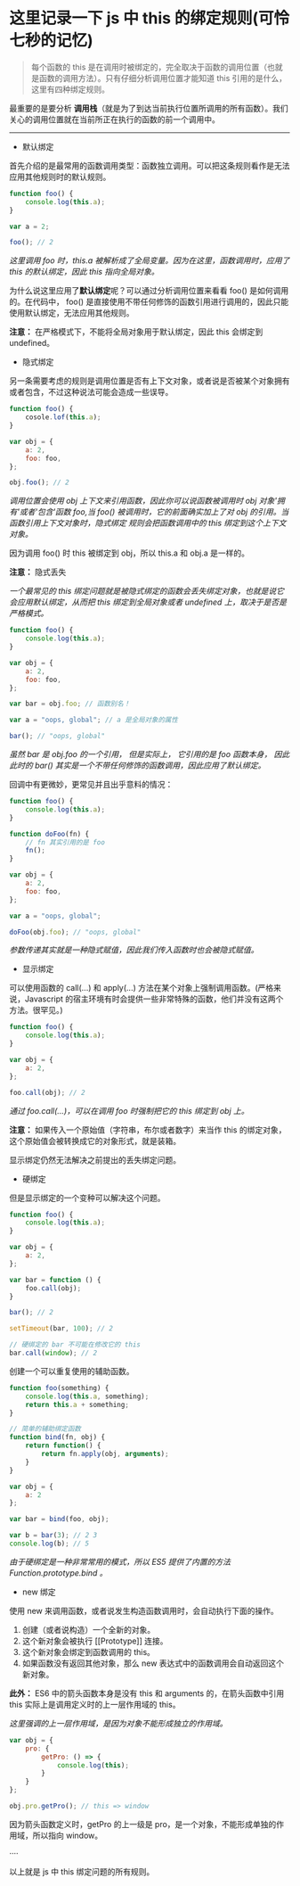 # 这里记录一下 js 中 this 的绑定规则(可怜七秒的记忆)

> 每个函数的 this 是在调用时被绑定的，完全取决于函数的调用位置（也就是函数的调用方法）。只有仔细分析调用位置才能知道 this 引用的是什么，这里有四种绑定规则。

最重要的是要分析 **调用栈**（就是为了到达当前执行位置所调用的所有函数）。我们关心的调用位置就在当前所正在执行的函数的前一个调用中。

---

+ 默认绑定

首先介绍的是最常用的函数调用类型：函数独立调用。可以把这条规则看作是无法应用其他规则时的默认规则。

``` javascript
function foo() {
    console.log(this.a);
}

var a = 2;

foo(); // 2
```

*这里调用 foo 时，this.a 被解析成了全局变量。因为在这里，函数调用时，应用了 this 的默认绑定，因此 this 指向全局对象。*

为什么说这里应用了**默认绑定**呢？可以通过分析调用位置来看看 foo() 是如何调用的。在代码中， foo() 是直接使用不带任何修饰的函数引用进行调用的，因此只能使用默认绑定，无法应用其他规则。

**注意：** 在严格模式下，不能将全局对象用于默认绑定，因此 this 会绑定到 undefined。

+ 隐式绑定

另一条需要考虑的规则是调用位置是否有上下文对象，或者说是否被某个对象拥有或者包含，不过这种说法可能会造成一些误导。

``` javascript
function foo() {
    cosole.lof(this.a);
}

var obj = {
    a: 2,
    foo: foo,
};

obj.foo(); // 2
```

*调用位置会使用 obj 上下文来引用函数，因此你可以说函数被调用时 obj 对象'拥有'或者'包含'函数 foo,当 foo() 被调用时，它的前面确实加上了对 obj 的引用。当函数引用上下文对象时，隐式绑定 规则会把函数调用中的 this 绑定到这个上下文对象。*

因为调用 foo() 时 this 被绑定到 obj，所以 this.a 和 obj.a 是一样的。

**注意：** 隐式丢失

*一个最常见的 this 绑定问题就是被隐式绑定的函数会丢失绑定对象，也就是说它会应用默认绑定，从而把 this 绑定到全局对象或者 undefined 上，取决于是否是严格模式。*

``` javascript
function foo() {
    console.log(this.a);
}

var obj = {
    a: 2,
    foo: foo,
};

var bar = obj.foo; // 函数别名！

var a = "oops, global"; // a 是全局对象的属性

bar(); // "oops, global"
```

*虽然 bar 是 obj.foo 的一个引用， 但是实际上， 它引用的是 foo 函数本身， 因此此时的 bar() 其实是一个不带任何修饰的函数调用，因此应用了默认绑定。*

回调中有更微妙，更常见并且出乎意料的情况：

``` javascript
function foo() {
    console.log(this.a);
}

function doFoo(fn) {
    // fn 其实引用的是 foo
    fn();
}

var obj = {
    a: 2,
    foo: foo,
};

var a = "oops, global";

doFoo(obj.foo); // "oops, global"
```

*参数传递其实就是一种隐式赋值，因此我们传入函数时也会被隐式赋值。*

+ 显示绑定

可以使用函数的 call(...) 和 apply(...) 方法在某个对象上强制调用函数。(严格来说，Javascript 的宿主环境有时会提供一些非常特殊的函数，他们并没有这两个方法。很罕见。)

``` javascript
function foo() {
    console.log(this.a);
}

var obj = {
    a: 2,
};

foo.call(obj); // 2
```

*通过 foo.call(...)，可以在调用 foo 时强制把它的 this 绑定到 obj 上。*

**注意：** 如果传入一个原始值（字符串，布尔或者数字）来当作 this 的绑定对象，这个原始值会被转换成它的对象形式，就是装箱。

显示绑定仍然无法解决之前提出的丢失绑定问题。

- 硬绑定

但是显示绑定的一个变种可以解决这个问题。

``` javascript
function foo() {
    console.log(this.a);
}

var obj = {
    a: 2,
};

var bar = function () {
    foo.call(obj);
}

bar(); // 2

setTimeout(bar, 100); // 2

// 硬绑定的 bar 不可能在修改它的 this
bar.call(window); // 2
```

创建一个可以重复使用的辅助函数。

``` javascript
function foo(something) {
    console.log(this.a, something);
    return this.a + something;
}

// 简单的辅助绑定函数
function bind(fn, obj) {
    return function() {
        return fn.apply(obj, arguments);
    }
}

var obj = {
    a: 2
};

var bar = bind(foo, obj);

var b = bar(3); // 2 3
console.log(b); // 5
```

*由于硬绑定是一种非常常用的模式，所以 ES5 提供了内置的方法 Function.prototype.bind 。*

+ new 绑定

使用 new 来调用函数，或者说发生构造函数调用时，会自动执行下面的操作。

1. 创建（或者说构造）一个全新的对象。
2. 这个新对象会被执行 [[Prototype]] 连接。
3. 这个新对象会绑定到函数调用的 this。
4. 如果函数没有返回其他对象，那么 new 表达式中的函数调用会自动返回这个新对象。

**此外：** ES6 中的箭头函数本身是没有 this 和 arguments 的，在箭头函数中引用 this 实际上是调用定义时的上一层作用域的 this。

*这里强调的上一层作用域，是因为对象不能形成独立的作用域。*

``` javascript
var obj = {
    pro: {
        getPro: () => {
            console.log(this);
        }
    }
};

obj.pro.getPro(); // this => window
```

因为箭头函数定义时，getPro 的上一级是 pro，是一个对象，不能形成单独的作用域，所以指向 window。

····

以上就是 js 中 this 绑定问题的所有规则。
